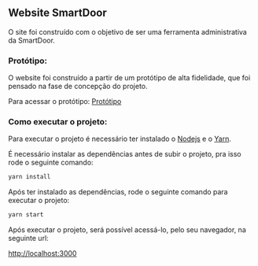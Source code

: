 ## Website SmartDoor
O site foi construído com o objetivo de ser uma ferramenta administrativa da SmartDoor. 

### Protótipo: 
O website foi construído a partir de um protótipo de alta fidelidade, que foi pensado na fase de concepção do projeto.

Para acessar o protótipo: 
[Protótipo](https://www.figma.com/file/qGlUCV0ewZS6T4tidq4uHF/PI2-Web?node-id=0%3A1) 

### Como executar o projeto:

Para executar o projeto é necessário ter instalado o [Nodejs](https://nodejs.org/en/) e o [Yarn](https://yarnpkg.com/).

É necessário instalar as dependências antes de subir o projeto, pra isso rode o seguinte comando: 

``` bash
yarn install 
```

Após ter instalado as dependências, rode o seguinte comando para executar o projeto:

``` bash
yarn start
```

Após executar o projeto, será possível acessá-lo, pelo seu navegador, na seguinte url: 

[http://localhost:3000](http://localhost:3000/)